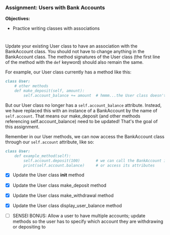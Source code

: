 ### Assignment: Users with Bank Accounts

**Objectives:**

- Practice writing classes with associations
#
Update your existing User class to have an association with the BankAccount class. You should not have to change anything in the BankAccount class. The method signatures of the User class (the first line of the method with the ```def``` keyword) should also remain the same.

For example, our User class currently has a method like this:
```md
class User:
    # other methods
    def make_deposit(self, amount):
    	self.account_balance += amount	# hmmm...the User class doesn't have an account_balance attribute anymore
```
But our User class no longer has a ```self.account_balance``` attribute. Instead, we have replaced this with an instance of a BankAccount by the name of ```self.account```. That means our make_deposit (and other methods referencing self.account_balance) need to be updated! That's the goal of this assignment.

Remember in our User methods, we can now access the BankAccount class through our ```self.account``` attribute, like so:
```md
class User:
    def example_method(self):
        self.account.deposit(100)		# we can call the BankAccount instance's methods
    	print(self.account.balance)		# or access its attributes
```

- [x] Update the User class __init__ method


- [x] Update the User class make_deposit method


- [x] Update the User class make_withdrawal method


- [x] Update the User class display_user_balance method

- [ ] SENSEI BONUS: Allow a user to have multiple accounts; update methods so the user has to specify which account they are withdrawing or depositing to
